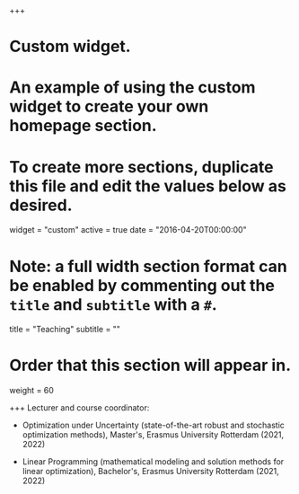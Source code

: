 +++
# Custom widget.
# An example of using the custom widget to create your own homepage section.
# To create more sections, duplicate this file and edit the values below as desired.
widget = "custom"
active = true
date = "2016-04-20T00:00:00"

# Note: a full width section format can be enabled by commenting out the `title` and `subtitle` with a `#`.
title = "Teaching"
subtitle = ""

# Order that this section will appear in.
weight = 60

+++
Lecturer and course coordinator:

- Optimization under Uncertainty (state-of-the-art robust and stochastic optimization methods), Master's, Erasmus University Rotterdam (2021, 2022)

- Linear Programming (mathematical modeling and solution methods for linear optimization), Bachelor's, Erasmus University Rotterdam (2021, 2022)
